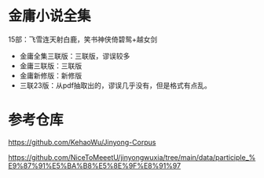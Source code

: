 # 金庸小说全集

15部：飞雪连天射白鹿，笑书神侠倚碧鸳+越女剑

* 金庸全集三联版：三联版，谬误较多
* 金庸三联版：三联版
* 金庸新修版：新修版
* 三联23版：从pdf抽取出的，谬误几乎没有，但是格式有点乱。

# 参考仓库
https://github.com/KehaoWu/Jinyong-Corpus

https://github.com/NiceToMeeetU/jinyongwuxia/tree/main/data/participle_%E9%87%91%E5%BA%B8%E5%8E%9F%E8%91%97